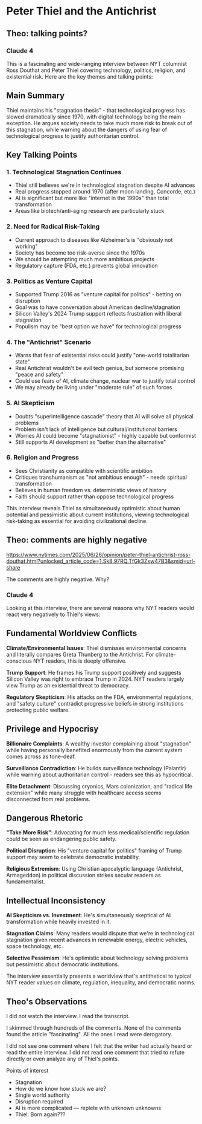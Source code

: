 # Peter Thiel and the Antichrist

## Theo: talking points?

### Claude 4

This is a fascinating and wide-ranging interview between NYT columnist Ross Douthat and Peter Thiel covering technology, politics, religion, and existential risk. Here are the key themes and talking points:

## Main Summary

Thiel maintains his "stagnation thesis" - that technological progress has slowed dramatically since 1970, with digital technology being the main exception. He argues society needs to take much more risk to break out of this stagnation, while warning about the dangers of using fear of technological progress to justify authoritarian control.

## Key Talking Points

### **1. Technological Stagnation Continues**
- Thiel still believes we're in technological stagnation despite AI advances
- Real progress stopped around 1970 (after moon landing, Concorde, etc.)
- AI is significant but more like "internet in the 1990s" than total transformation
- Areas like biotech/anti-aging research are particularly stuck

### **2. Need for Radical Risk-Taking**
- Current approach to diseases like Alzheimer's is "obviously not working"
- Society has become too risk-averse since the 1970s
- We should be attempting much more ambitious projects
- Regulatory capture (FDA, etc.) prevents global innovation

### **3. Politics as Venture Capital**
- Supported Trump 2016 as "venture capital for politics" - betting on disruption
- Goal was to have conversation about American decline/stagnation
- Silicon Valley's 2024 Trump support reflects frustration with liberal stagnation
- Populism may be "best option we have" for technological progress

### **4. The "Antichrist" Scenario**
- Warns that fear of existential risks could justify "one-world totalitarian state"
- Real Antichrist wouldn't be evil tech genius, but someone promising "peace and safety"
- Could use fears of AI, climate change, nuclear war to justify total control
- We may already be living under "moderate rule" of such forces

### **5. AI Skepticism**
- Doubts "superintelligence cascade" theory that AI will solve all physical problems
- Problem isn't lack of intelligence but cultural/institutional barriers
- Worries AI could become "stagnationist" - highly capable but conformist
- Still supports AI development as "better than the alternative"

### **6. Religion and Progress**
- Sees Christianity as compatible with scientific ambition
- Critiques transhumanism as "not ambitious enough" - needs spiritual transformation
- Believes in human freedom vs. deterministic views of history
- Faith should support rather than oppose technological progress

This interview reveals Thiel as simultaneously optimistic about human potential and pessimistic about current institutions, viewing technological risk-taking as essential for avoiding civilizational decline.

## Theo: comments are highly negative

https://www.nytimes.com/2025/06/26/opinion/peter-thiel-antichrist-ross-douthat.html?unlocked_article_code=1.Sk8.97RQ.TfGk3Zxw47B3&smid=url-share

The comments are highly negative. Why?

### Claude 4

Looking at this interview, there are several reasons why NYT readers would react very negatively to Thiel's views:

## **Fundamental Worldview Conflicts**

**Climate/Environmental Issues**: Thiel dismisses environmental concerns and literally compares Greta Thunberg to the Antichrist. For climate-conscious NYT readers, this is deeply offensive.

**Trump Support**: He frames his Trump support positively and suggests Silicon Valley was right to embrace Trump in 2024. NYT readers largely view Trump as an existential threat to democracy.

**Regulatory Skepticism**: His attacks on the FDA, environmental regulations, and "safety culture" contradict progressive beliefs in strong institutions protecting public welfare.

## **Privilege and Hypocrisy**

**Billionaire Complaints**: A wealthy investor complaining about "stagnation" while having personally benefited enormously from the current system comes across as tone-deaf.

**Surveillance Contradiction**: He builds surveillance technology (Palantir) while warning about authoritarian control - readers see this as hypocritical.

**Elite Detachment**: Discussing cryonics, Mars colonization, and "radical life extension" while many struggle with healthcare access seems disconnected from real problems.

## **Dangerous Rhetoric**

**"Take More Risk"**: Advocating for much less medical/scientific regulation could be seen as endangering public safety.

**Political Disruption**: His "venture capital for politics" framing of Trump support may seem to celebrate democratic instability.

**Religious Extremism**: Using Christian apocalyptic language (Antichrist, Armageddon) in political discussion strikes secular readers as fundamentalist.

## **Intellectual Inconsistency**

**AI Skepticism vs. Investment**: He's simultaneously skeptical of AI transformation while heavily invested in it.

**Stagnation Claims**: Many readers would dispute that we're in technological stagnation given recent advances in renewable energy, electric vehicles, space technology, etc.

**Selective Pessimism**: He's optimistic about technology solving problems but pessimistic about democratic institutions.

The interview essentially presents a worldview that's antithetical to typical NYT reader values on climate, regulation, inequality, and democratic norms.

## Theo's Observations

I did not watch the interview. I read the transcript.

I skimmed through hundreds of the comments. None of the comments found the article "fascinating". All the ones I read were derogatory.

I did not see one comment where I felt that the writer had actually heard or read the entire interview. I did not read one comment that tried to refute directly or even analyze any of Thiel's points.

Points of interest
* Stagnation
* How do we know how stuck we are?
* Single world authority
* Disruption required
* AI is more complicated — replete with unknown unknowns
* Thiel: Born again???
